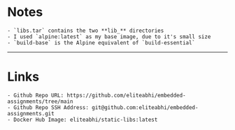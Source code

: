 # Notes
    
    - `libs.tar` contains the two **lib_** directories
    - I used `alpine:latest` as my base image, due to it's small size
    - `build-base` is the Alpine equivalent of `build-essential`

---

# Links
    - Github Repo URL: https://github.com/eliteabhi/embedded-assignments/tree/main
    - Github Repo SSH Address: git@github.com:eliteabhi/embedded-assignments.git
    - Docker Hub Image: eliteabhi/static-libs:latest
